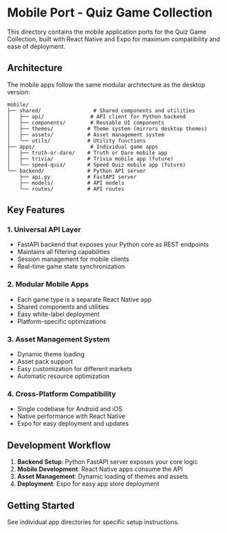 # Mobile Port - Quiz Game Collection

This directory contains the mobile application ports for the Quiz Game Collection, built with React Native and Expo for maximum compatibility and ease of deployment.

## Architecture

The mobile apps follow the same modular architecture as the desktop version:

```
mobile/
├── shared/                 # Shared components and utilities
│   ├── api/               # API client for Python backend
│   ├── components/        # Reusable UI components
│   ├── themes/           # Theme system (mirrors desktop themes)
│   ├── assets/           # Asset management system
│   └── utils/            # Utility functions
├── apps/                  # Individual game apps
│   ├── truth-or-dare/    # Truth or Dare mobile app
│   ├── trivia/           # Trivia mobile app (future)
│   └── speed-quiz/       # Speed Quiz mobile app (future)
└── backend/              # Python API server
    ├── api.py            # FastAPI server
    ├── models/           # API models
    └── routes/           # API routes
```

## Key Features

### 1. **Universal API Layer**
- FastAPI backend that exposes your Python core as REST endpoints
- Maintains all filtering capabilities
- Session management for mobile clients
- Real-time game state synchronization

### 2. **Modular Mobile Apps**
- Each game type is a separate React Native app
- Shared components and utilities
- Easy white-label deployment
- Platform-specific optimizations

### 3. **Asset Management System**
- Dynamic theme loading
- Asset pack support
- Easy customization for different markets
- Automatic resource optimization

### 4. **Cross-Platform Compatibility**
- Single codebase for Android and iOS
- Native performance with React Native
- Expo for easy deployment and updates

## Development Workflow

1. **Backend Setup**: Python FastAPI server exposes your core logic
2. **Mobile Development**: React Native apps consume the API
3. **Asset Management**: Dynamic loading of themes and assets
4. **Deployment**: Expo for easy app store deployment

## Getting Started

See individual app directories for specific setup instructions.
